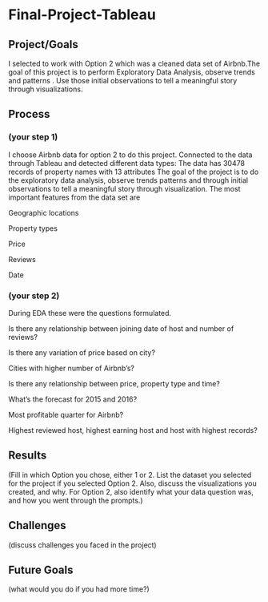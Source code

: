 # Final-Project-Tableau

## Project/Goals
I selected to work with Option 2 which was a cleaned data set of Airbnb.The goal of this project is to perform Exploratory Data Analysis, observe trends and patterns . Use those initial observations to tell a meaningful story through visualizations.

## Process
### (your step 1)

I choose Airbnb data for option 2 to do this project.
Connected to the data through Tableau and detected different data types:
The data has 30478 records of property names with 13 attributes
The goal of the project is to do the exploratory data analysis, observe trends patterns and through initial observations to tell a meaningful story through visualization.
The most important features from the data set are

Geographic locations

Property types

Price

Reviews 

Date


### (your step 2)
During EDA these were the questions formulated.

Is there any relationship between joining date of host and number of reviews?

Is there any variation of price based on city?

Cities with higher number of Airbnb’s?

Is there any relationship between price, property type  and time?

What’s the forecast for 2015 and 2016?

Most profitable quarter for Airbnb?

Highest reviewed host, highest earning host and host with highest records?


## Results
(Fill in which Option you chose, either 1 or 2. List the dataset you selected for the project if you selected Option 2. Also, discuss the visualizations you created, and why. For Option 2, also identify what your data question was, and how you went through the prompts.)

## Challenges 
(discuss challenges you faced in the project)

## Future Goals
(what would you do if you had more time?)
